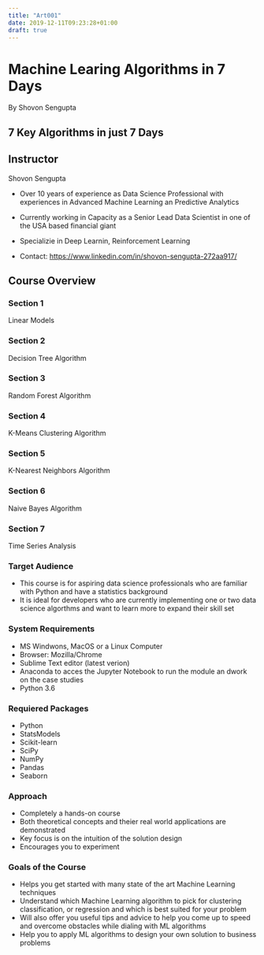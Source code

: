 ```yaml
---
title: "Art001"
date: 2019-12-11T09:23:28+01:00
draft: true
---
```


# Machine Learing Algorithms in 7 Days

By Shovon Sengupta

## 7 Key Algorithms in just 7 Days

## Instructor 
Shovon Sengupta

- Over 10 years of experience as Data Science Professional with experiences in Advanced Machine Learning an Predictive Analytics

- Currently working in Capacity as a Senior Lead Data Scientist in one of the USA based financial giant
 
- Specializie in Deep Learnin, Reinforcement Learning

- Contact: https://www.linkedin.com/in/shovon-sengupta-272aa917/

## Course Overview

### Section 1

Linear Models

### Section 2

Decision Tree Algorithm

### Section 3

Random Forest Algorithm

### Section 4

K-Means
Clustering Algorithm

### Section 5

K-Nearest
Neighbors Algorithm

### Section 6

Naive Bayes Algorithm

### Section 7 

Time Series Analysis

### Target Audience

- This course is for aspiring data science professionals who are familiar with Python and have a statistics background
- It is ideal for developers who are currently implementing one or two data science algorthms and want to learn more to expand their skill set

### System Requirements

- MS Windwons, MacOS or a Linux Computer
- Browser: Mozilla/Chrome
- Sublime Text editor (latest verion)
- Anaconda to acces the Jupyter Notebook to run the module an dwork on the case studies
- Python 3.6

### Requiered Packages

- Python 
- StatsModels
- Scikit-learn
- SciPy
- NumPy
- Pandas
- Seaborn

### Approach

- Completely a hands-on course
- Both theoretical concepts and theier real world applications are demonstrated
- Key focus is on the intuition of the solution design 
- Encourages you to experiment

### Goals of the Course

- Helps you get started with many state of the art Machine Learning techniques
- Understand which Machine Learning algorithm to pick for clustering classification, or regression and which is best suited for your problem
- Will also offer you useful tips and advice to help you come up to speed and overcome obstacles while dialing with ML algorithms
- Help you to apply ML algorithms to design your own solution to  business problems


